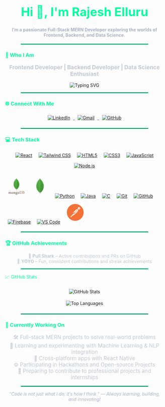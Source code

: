 <!-- HEADER -->
<p>
  <h1 align="center" style="font-size: 2.4rem; color: #00FF9F;">Hi 👋, I'm Rajesh Elluru</h1>
  <h4 align="center" style="color: #A9B2C3;">I’m a passionate Full-Stack MERN Developer exploring the worlds of Frontend, Backend, and Data Science.</h4>
</p>

<hr style="border: 1px solid #00FF9F; width: 80%; margin: auto;"/>

<!-- WHO I AM -->
<h3  style="color:#00FF9F;">💼 Who I Am</h3>
<p align="center" style="font-size: 1.1rem; color:#C0C8D3;">
  <b>Frontend Developer | Backend Developer | Data Science Enthusiast</b>
</p>

<!-- TYPING ANIMATION -->
<p align="center">
  <img src="https://readme-typing-svg.herokuapp.com?font=Source+Code+Pro&weight=500&size=22&duration=2000&pause=800&color=00FF9F&background=00000000&center=true&vCenter=true&width=1250&lines=💻+Full-Stack+Developer+who+loves+to+build,+break,+and+rebuild;💡+Creating+interactive+web+and+mobile+experiences+with+React,+React+Native,+and+TailwindCSS;⚙️+Architecting+scalable+servers+with+Node.js,+Express,+and+MongoDB;☁️+Integrating+Firebase,+APIs,+and+cloud+services+for+modern+apps;🧠+Writing+clean,+efficient,+and+reliable+code+that+tells+a+story;🛠️+Contributing+to+open-source+and+Hackathon+projects;🚀+Always+learning,+innovating,+and+exploring+new+tech;✨+Turning+ideas+into+impactful+digital+realities" alt="Typing SVG" />
</p>

<hr style="border: 1px solid #00FF9F; width: 80%; margin: auto;"/>

<!-- CONNECT WITH ME -->
<h3 style="color:#00FF9F;">🌐 Connect With Me</h3>
<p align="center">
  <a href="https://www.linkedin.com/in/rajesh-elluru-97ba6b356/">
    <img src="https://cdn.jsdelivr.net/gh/devicons/devicon/icons/linkedin/linkedin-original.svg" alt="LinkedIn" width="50" height="50" style="margin:10px;"/>
  </a>
  <a href="mailto:rajeshelluru143@gmail.com">
    <img src="https://cdn-icons-png.flaticon.com/512/281/281769.png" alt="Gmail" width="50" height="50" style="margin:10px;"/>
  </a>
  <a href="https://github.com/rajeshlru">
    <img src="https://skillicons.dev/icons?i=github" alt="GitHub" width="50" height="50" style="margin:10px;"/>
  </a>
</p>

<hr style="border: 1px solid #00FF9F; width: 80%; margin: auto;"/>

<!-- TECH STACK -->
<h3 style="color:#00FF9F;">💻 Tech Stack</h3>
<p align="center">
  <a href="https://reactjs.org/"><img src="https://cdn.jsdelivr.net/gh/devicons/devicon/icons/react/react-original.svg" alt="React" width="55" height="55" style="margin:8px;"/></a>
  <a href="https://tailwindcss.com/"><img src="https://upload.wikimedia.org/wikipedia/commons/d/d5/Tailwind_CSS_Logo.svg" alt="Tailwind CSS" width="55" height="55" style="margin:8px;"/></a>
  <a href="https://developer.mozilla.org/en-US/docs/Web/HTML"><img src="https://cdn.jsdelivr.net/gh/devicons/devicon/icons/html5/html5-original.svg" alt="HTML5" width="55" height="55" style="margin:8px;"/></a>
  <a href="https://developer.mozilla.org/en-US/docs/Web/CSS"><img src="https://cdn.jsdelivr.net/gh/devicons/devicon/icons/css3/css3-original.svg" alt="CSS3" width="55" height="55" style="margin:8px;"/></a>
  <a href="https://www.javascript.com/"><img src="https://cdn.jsdelivr.net/gh/devicons/devicon/icons/javascript/javascript-original.svg" alt="JavaScript" width="55" height="55" style="margin:8px;"/></a>
  <a href="https://nodejs.org/"><img src="https://cdn.jsdelivr.net/gh/devicons/devicon/icons/nodejs/nodejs-original.svg" alt="Node.js" width="55" height="55" style="margin:8px;"/></a>

  <a href="https://www.mongodb.com/"><img src="https://raw.githubusercontent.com/devicons/devicon/master/icons/mongodb/mongodb-original-wordmark.svg" alt="MongoDB" width="55" height="55" style="margin:8px;"/></a>
  <a href="https://www.mongodb.com/products/compass"><img src="https://raw.githubusercontent.com/devicons/devicon/master/icons/mongodb/mongodb-original.svg" alt="MongoDB Compass" width="55" height="55" style="margin:8px;"/></a>
  <a href="https://www.python.org/"><img src="https://cdn.jsdelivr.net/gh/devicons/devicon/icons/python/python-original.svg" alt="Python" width="55" height="55" style="margin:8px;"/></a>
  <a href="https://www.java.com/"><img src="https://cdn.jsdelivr.net/gh/devicons/devicon/icons/java/java-original.svg" alt="Java" width="55" height="55" style="margin:8px;"/></a>
  <a href="https://en.cppreference.com/w/c"><img src="https://upload.wikimedia.org/wikipedia/commons/1/18/C_Programming_Language.svg" alt="C" width="55" height="55" style="margin:8px;"/></a>
  <a href="https://git-scm.com/"><img src="https://cdn.jsdelivr.net/gh/devicons/devicon/icons/git/git-original.svg" alt="Git" width="55" height="55" style="margin:8px;"/></a>
  <a href="https://github.com/rajeshlru"><img src="https://skillicons.dev/icons?i=github" alt="GitHub" width="55" height="55" style="margin:8px;"/></a>
  <a href="https://firebase.google.com/"><img src="https://cdn.jsdelivr.net/gh/devicons/devicon/icons/firebase/firebase-plain.svg" alt="Firebase" width="55" height="55" style="margin:8px;"/></a>
  <a href="https://code.visualstudio.com/"><img src="https://cdn.jsdelivr.net/gh/devicons/devicon/icons/vscode/vscode-original.svg" alt="VS Code" width="55" height="55" style="margin:8px;"/></a>
  <a href="https://www.postman.com/"><img src="https://raw.githubusercontent.com/devicons/devicon/master/icons/postman/postman-original.svg" alt="Postman" width="55" height="55" style="margin:8px;"/></a>
</p>

<hr style="border: 1px solid #00FF9F; width: 80%; margin: auto;"/>

<!-- GITHUB ACHIEVEMENTS -->
<h3 style="color:#00FF9F;">🏆 GitHub Achievements</h3>
<p align="center" style="color:#C0C8D3;">
  🦈 <b>Pull Shark</b> – Active contributions and PRs on GitHub<br>
  🎉 <b>YOYO</b> – Fun, consistent contributions and streak achievements
</p>

<hr style="border: 1px solid #00FF9F; width: 80%; margin: auto;"/>

<!-- GITHUB STATS -->
<h style="color:#00FF9F;">📈 GitHub Stats</h3>
<p align="center">
  <img src="https://github-readme-stats.vercel.app/api?username=rajeshlru&show_icons=true&theme=radical" alt="GitHub Stats" style="margin:10px;"/><br>
  <img src="https://github-readme-stats.vercel.app/api/top-langs/?username=rajeshlru&layout=compact&theme=radical" alt="Top Languages" style="margin:10px;"/>
</p>

<hr style="border: 1px solid #00FF9F; width: 80%; margin: auto;"/>

<!-- CURRENTLY WORKING ON -->
<h3 style="color:#00FF9F;">🧪 Currently Working On</h3>
<p align="center" style="color:#C0C8D3; font-size: 1.05rem;">
  🛠 Full-stack MERN projects to solve real-world problems<br>
  🤖 Learning and experimenting with Machine Learning & NLP integration<br>
  📱 Cross-platform apps with React Native<br>
  ⚙️ Participating in Hackathons and Open-source Projects<br>
  🚀 Preparing to contribute to professional projects and internships
</p>

<hr style="border: 1px solid #00FF9F; width: 80%; margin: auto;"/>

<!-- FOOTER -->
<p align="center" style="font-style: italic; color:#A9B2C3;">
  “Code is not just what I do; it’s how I think.” — Always learning, building, and innovating!
</p>

